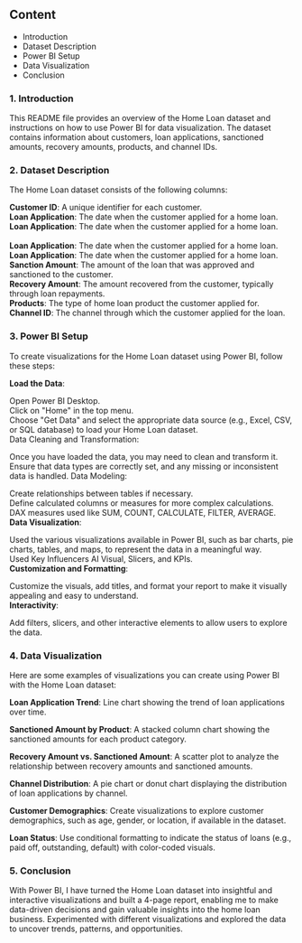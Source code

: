 ## Content
- Introduction
- Dataset Description
- Power BI Setup
- Data Visualization
- Conclusion
### 1. Introduction
This README file provides an overview of the Home Loan dataset and instructions on how to use Power BI for data visualization. The dataset contains information about customers, loan applications, sanctioned amounts, recovery amounts, products, and channel IDs.

### 2. Dataset Description
The Home Loan dataset consists of the following columns:

**Customer ID**: A unique identifier for each customer. <br> 
**Loan Application**: The date when the customer applied for a home loan. <br> 
**Loan Application**: The date when the customer applied for a home loan. <br>  
**Loan Application**: The date when the customer applied for a home loan. <br>
**Loan Application**: The date when the customer applied for a home loan. <br>
**Sanction Amount**: The amount of the loan that was approved and sanctioned to the customer. <br>
**Recovery Amount**: The amount recovered from the customer, typically through loan repayments. <br>
**Products**: The type of home loan product the customer applied for. <br>
**Channel ID**: The channel through which the customer applied for the loan. <br>

### 3. Power BI Setup
To create visualizations for the Home Loan dataset using Power BI, follow these steps: <br>

**Load the Data**:

Open Power BI Desktop. <br>
Click on "Home" in the top menu. <br>
Choose "Get Data" and select the appropriate data source (e.g., Excel, CSV, or SQL database) to load your Home Loan dataset. <br>
Data Cleaning and Transformation: <br>

Once you have loaded the data, you may need to clean and transform it. Ensure that data types are correctly set, and any missing or inconsistent data is handled.
Data Modeling: <br>

Create relationships between tables if necessary. <br>
Define calculated columns or measures for more complex calculations. <br>
DAX measures used like SUM, COUNT, CALCULATE, FILTER, AVERAGE. <br>
**Data Visualization**:

Used the various visualizations available in Power BI, such as bar charts, pie charts, tables, and maps, to represent the data in a meaningful way. <br>
Used Key Influencers AI Visual, Slicers, and KPIs. <br>
**Customization and Formatting**:

Customize the visuals, add titles, and format your report to make it visually appealing and easy to understand. <br>
**Interactivity**:

Add filters, slicers, and other interactive elements to allow users to explore the data. <br>

### 4. Data Visualization
Here are some examples of visualizations you can create using Power BI with the Home Loan dataset: <br>

**Loan Application Trend**: Line chart showing the trend of loan applications over time. <br>

**Sanctioned Amount by Product**: A stacked column chart showing the sanctioned amounts for each product category. <br>

**Recovery Amount vs. Sanctioned Amount**: A scatter plot to analyze the relationship between recovery amounts and sanctioned amounts. <br>

**Channel Distribution**: A pie chart or donut chart displaying the distribution of loan applications by channel. <br>

**Customer Demographics**: Create visualizations to explore customer demographics, such as age, gender, or location, if available in the dataset. <br>

**Loan Status**: Use conditional formatting to indicate the status of loans (e.g., paid off, outstanding, default) with color-coded visuals. <br>

### 5. Conclusion
With Power BI, I have turned the Home Loan dataset into insightful and interactive visualizations and built a 4-page report, enabling me to make data-driven decisions and gain valuable insights into the home loan business. Experimented with different visualizations and explored the data to uncover trends, patterns, and opportunities.
